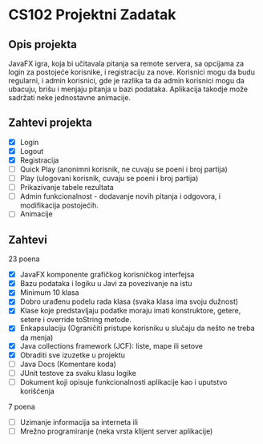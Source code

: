 # CS102 Projektni Zadatak

## Opis projekta

JavaFX igra, koja bi učitavala pitanja sa remote servera, sa opcijama za login za postojeće korisnike, i registraciju za nove. Korisnici mogu da budu regularni, i admin korisnici, gde je razlika ta da admin korisnici mogu da ubacuju, brišu i menjaju pitanja u bazi podataka. Aplikacija takodje može sadržati neke jednostavne animacije.

## Zahtevi projekta

- [x] Login
- [x] Logout
- [x] Registracija
- [ ] Quick Play (anonimni korisnik, ne cuvaju se poeni i broj partija)
- [ ] Play (ulogovani korisnik, cuvaju se poeni i broj partija)
- [ ] Prikazivanje tabele rezultata
- [ ] Admin funkcionalnost - dodavanje novih pitanja i odgovora, i modifikacija postojećih.
- [ ] Animacije

## Zahtevi

23 poena

- [x] JavaFX komponente grafičkog korisničkog interfejsa
- [x] Bazu podataka i logiku u Javi za povezivanje na istu
- [x] Minimum 10 klasa
- [x] Dobro urađenu podelu rada klasa (svaka klasa ima svoju dužnost)
- [x] Klase koje predstavljaju podatke moraju imati konstruktore, getere, setere i override
toString metode.
- [x] Enkapsulaciju (Ograničiti pristupe korisniku u slučaju da nešto ne treba da menja)
- [x] Java collections framework (JCF): liste, mape ili setove
- [x] Obraditi sve izuzetke u projektu
- [ ] Java Docs (Komentare koda)
- [ ] JUnit testove za svaku klasu logike
- [ ] Dokument koji opisuje funkcionalnosti aplikacije kao i uputstvo korišćenja

7 poena
- [ ] Uzimanje informacija sa interneta ili
- [ ] Mrežno programiranje (neka vrsta klijent server aplikacije)